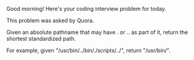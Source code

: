 Good morning! Here's your coding interview problem for today.This problem was asked by Quora.Given an absolute pathname that may have . or .. as part of it, return theshortest standardized path.For example, given "/usr/bin/../bin/./scripts/../", return "/usr/bin/".